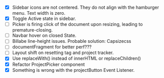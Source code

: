 - [x] Sidebar icons are not centered. They do not align with the hamburger menu. Text width is zero.
- [x] Toggle Active state in sidebar.
- [ ] Picker is firing click of the document upon resizing, leading to premature-closing.
- [ ] Navbar hover on closed State.
- [ ] Billabe line-height issues. Probable solution: Capsizecss
- [ ] documentFragment for better perf???
- [ ] Layout shift on resetting tag and project tracker.
- [x] Use replaceWith() instead of innerHTML or replaceChildren()
- [x] Refactor ProjectPicker component
- [x] Something is wrong with the projectButton Event Listener.
